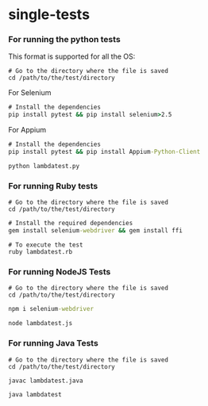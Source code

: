 # single-tests

### For running the python tests

This format is supported for all the OS:

```
# Go to the directory where the file is saved
cd /path/to/the/test/directory
```
For Selenium
```cmd
# Install the dependencies
pip install pytest && pip install selenium>2.5
```

For Appium 
```cmd
# Install the dependencies
pip install pytest && pip install Appium-Python-Client
```

```
python lambdatest.py
```
### For running Ruby tests

```
# Go to the directory where the file is saved
cd /path/to/the/test/directory
```

```cmd
# Install the required dependencies
gem install selenium-webdriver && gem install ffi
```
```
# To execute the test
ruby lambdatest.rb
```

### For running NodeJS Tests

```
# Go to the directory where the file is saved
cd /path/to/the/test/directory
```

```cmd
npm i selenium-webdriver
```
```
node lambdatest.js
```
### For running Java Tests
```
# Go to the directory where the file is saved
cd /path/to/the/test/directory
```

```
javac lambdatest.java
```

```
java lambdatest
```

